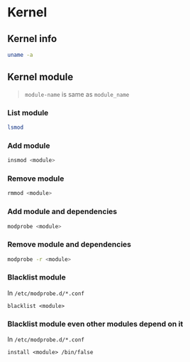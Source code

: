 # Kernel

## Kernel info

```bash
uname -a
```

## Kernel module

> `module-name` is same as `module_name`

### List module

```bash
lsmod
```

### Add module

```bash
insmod <module>
```

### Remove module

```bash
rmmod <module>
```

### Add module and dependencies

```bash
modprobe <module>
```

### Remove module and dependencies

```bash
modprobe -r <module>
```

### Blacklist module

In `/etc/modprobe.d/*.conf`

```
blacklist <module>
```

### Blacklist module even other modules depend on it

In `/etc/modprobe.d/*.conf`

```apacheconf
install <module> /bin/false
```
